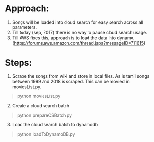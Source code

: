 # Approach:
1. Songs will be loaded into cloud search for easy search across all parameters. 
2. Till today (sep, 2017) there is no way to pause cloud search usage. 
3. Till AWS fixes this, approach is to load the data into dynamo. (https://forums.aws.amazon.com/thread.jspa?messageID=711615)

# Steps:
1) Scrape the songs from wiki and store in local files. As is tamil songs between 1999 and 2018 is scraped. This can be movied in moviesList.py.

> python moviesList.py

2) Create a cloud search batch 

> python prepareCSBatch.py

3) Load the cloud search batch to dynamodb

> python loadToDynamoDB.py